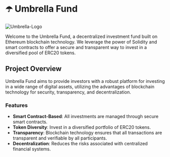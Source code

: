 # ☂️ Umbrella Fund

![Umbrella-Logo](https://github.com/noahjoeris/umbrella-fund/blob/main/logo.webp)

Welcome to the Umbrella Fund, a decentralized investment fund built on Ethereum blockchain technology. We leverage the power of Solidity and smart contracts to offer a secure and transparent way to invest in a diversified pool of ERC20 tokens.

## Project Overview

Umbrella Fund aims to provide investors with a robust platform for investing in a wide range of digital assets, utilizing the advantages of blockchain technology for security, transparency, and decentralization.

### Features

- **Smart Contract-Based**: All investments are managed through secure smart contracts.
- **Token Diversity**: Invest in a diversified portfolio of ERC20 tokens.
- **Transparency**: Blockchain technology ensures that all transactions are transparent and verifiable by all participants.
- **Decentralization**: Reduces the risks associated with centralized financial systems.
